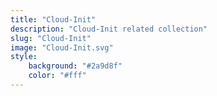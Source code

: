 ```yaml
---
title: "Cloud-Init"
description: "Cloud-Init related collection"
slug: "Cloud-Init"
image: "Cloud-Init.svg"
style:
    background: "#2a9d8f"
    color: "#fff"
---
```

